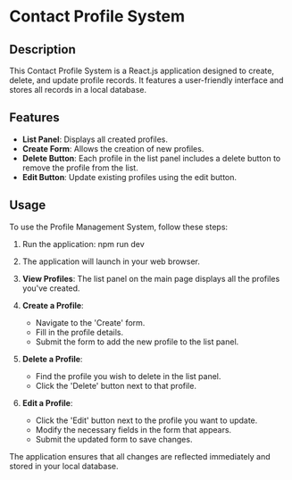 # Contact Profile System

## Description
This Contact Profile System is a React.js application designed to create, delete, and update profile records. It features a user-friendly interface and stores all records in a local database.

## Features

- **List Panel**: Displays all created profiles.
- **Create Form**: Allows the creation of new profiles.
- **Delete Button**: Each profile in the list panel includes a delete button to remove the profile from the list.
- **Edit Button**: Update existing profiles using the edit button.


## Usage
To use the Profile Management System, follow these steps:

1. Run the application: npm run dev

2. The application will launch in your web browser.

3. **View Profiles**: The list panel on the main page displays all the profiles you've created.

4. **Create a Profile**:
   - Navigate to the 'Create' form.
   - Fill in the profile details.
   - Submit the form to add the new profile to the list panel.

5. **Delete a Profile**:
   - Find the profile you wish to delete in the list panel.
   - Click the 'Delete' button next to that profile.
   

6. **Edit a Profile**:
   - Click the 'Edit' button next to the profile you want to update.
   - Modify the necessary fields in the form that appears.
   - Submit the updated form to save changes.

The application ensures that all changes are reflected immediately and stored in your local database.

